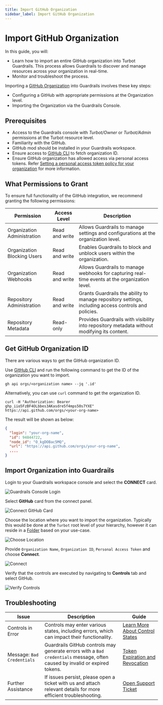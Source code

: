 ```yaml
---
title: Import GitHub Organization
sidebar_label: Import GitHub Organization
---
```


# Import GitHub Organization

In this guide, you will:

- Learn how to import an entire GitHub organization into Turbot Guardrails. This process allows Guardrails to discover and manage resources across your organization in real-time.
- Monitor and troubleshoot the process.

Importing a [GitHub Organization](https://docs.github.com/en/organizations/collaborating-with-groups-in-organizations/about-organizations) into Guardrails involves these key steps:

- Configuring a GitHub with appropriate permissions at the Organization level.
- Importing the Organization via the Guardrails Console.

## Prerequisites

- Access to the Guardrails console with *Turbot/Owner* or *Turbot/Admin* permissions at the Turbot resource level.
- Familiarity with the GitHub.
- GitHub mod should be installed in your Guardrails workspace.
- Ensure access to [GitHub CLI](https://cli.github.com/) to fetch organization ID.
- Ensure GitHub organization has allowed access via personal access tokens. Refer [Setting a personal access token policy for your organization](https://docs.github.com/en/organizations/managing-programmatic-access-to-your-organization/setting-a-personal-access-token-policy-for-your-organization) for more information.

<!-- ## Supported Authentication -->

## What Permissions to Grant

<!-- To make sure all functionality of GitHub integration work, we suggest you to provide all the following permissions.

- Organization Administration - Read and write
- Organization Blocking users - Read and write
- Organization Webhooks - Read and write
- Repository Administration - Read and write
- Repository Metadata - Read-only -->

To ensure full functionality of the GitHub integration, we recommend granting the following permissions:

| **Permission**                       | **Access Level**    | **Description**                                                                                       |
|--------------------------------------|---------------------|-------------------------------------------------------------------------------------------------------|
| Organization Administration          | Read and write      | Allows Guardrails to manage settings and configurations at the organization level.                   |
| Organization Blocking Users          | Read and write      | Enables Guardrails to block and unblock users within the organization.                               |
| Organization Webhooks                | Read and write      | Allows Guardrails to manage webhooks for capturing real-time events at the organization level.        |
| Repository Administration            | Read and write      | Grants Guardrails the ability to manage repository settings, including access controls and policies.  |
| Repository Metadata                  | Read-only           | Provides Guardrails with visibility into repository metadata without modifying its content.           |

## Get GitHub Organization ID

There are various ways to get the GitHub organization ID.

Use [GitHub CLI](https://docs.github.com/en/github-cli/github-cli/quickstart) and run the following command to get the ID of the organization you want to import.

```
gh api orgs/<organization name> --jq '.id'
```

Alternatively, you can use `curl` command to get the organization ID.

```
curl -H "Authorization: Bearer ghp_iio5FzBF4OLbbes3AKasdre5f4mps50s7YXE" https://api.github.com/orgs/<your-org-name>
```
The result will be shown as below:

```json
{
  "login": "your-org-name",
  "id": 94844722,
  "node_id": "O_kgDOBac5MQ",
  "url": "https://api.github.com/orgs/your-org-name",
  ....
}
```
## Import Organization into Guardrails

Login to your Guardrails workspace console and select the **CONNECT** card.

![Guardrails Console Login](/images/docs/guardrails/guides/github/import-github-organization/select-connect-card.png)

Select **GitHub** card from the connect panel.

![Connect GitHub Card](/images/docs/guardrails/guides/github/import-github-organization/connect-github-card.png)

Choose the location where you want to import the organization. Typically this would be done at the `Turbot` root level of your hierarchy, however it can reside in a [Folder](/guardrails/docs/concepts/resources/hierarchy#folders) based on your use-case.

![Choose Location](/images/docs/guardrails/guides/github/import-github-organization/choose-location.png)

Provide `Organization Name`, `Organization ID`, `Personal Access Token` and choose **Connect**.

![Connect](/images/docs/guardrails/guides/github/import-github-organization/connect.png)

Verify that the controls are executed by navigating to **Controls** tab and select GitHub.

![Verify Controls](/images/docs/guardrails/guides/github/import-github-organization/verify-github-controls.png)


## Troubleshooting

| **Issue**                | **Description**                                                                                                                      | **Guide**                                                                                                                                |
|--------------------------|--------------------------------------------------------------------------------------------------------------------------------------|------------------------------------------------------------------------------------------------------------------------------------------|
| Controls in Error    | Controls may enter various states, including errors, which can impact their functionality.                                           | [Learn More About Control States](/guardrails/docs/concepts/controls#control-state)                                                     |
| Message: `Bad Credentials` | Guardrails GitHub controls may generate errors with a `Bad credentials` message, often caused by invalid or expired tokens.                                | [Token Expiration and Revocation](https://docs.github.com/en/authentication/keeping-your-account-and-data-secure/token-expiration-and-revocation) |
| Further Assistance   | If issues persist, please open a ticket with us and attach relevant details for more efficient troubleshooting.                      | [Open Support Ticket](https://support.turbot.com)                                                                                       |